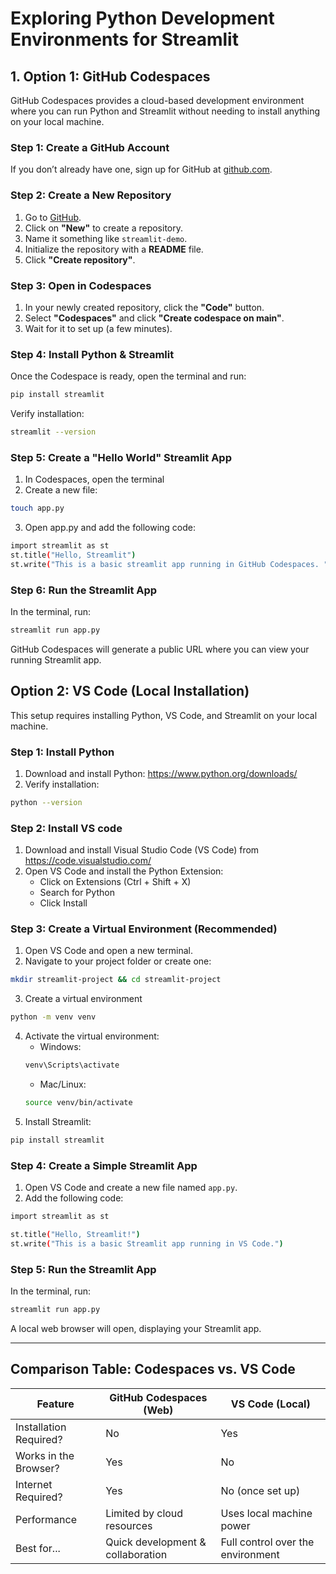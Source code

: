 # Exploring Python Development Environments for Streamlit

## 1. Option 1: GitHub Codespaces
GitHub Codespaces provides a cloud-based development environment where you can run Python and Streamlit without needing to install anything on your local machine.

### Step 1: Create a GitHub Account
If you don’t already have one, sign up for GitHub at [github.com](https://github.com/).

### Step 2: Create a New Repository
1. Go to [GitHub](https://github.com/).
2. Click on **"New"** to create a repository.
3. Name it something like `streamlit-demo`.
4. Initialize the repository with a **README** file.
5. Click **"Create repository"**.

### Step 3: Open in Codespaces
1. In your newly created repository, click the **"Code"** button.
2. Select **"Codespaces"** and click **"Create codespace on main"**.
3. Wait for it to set up (a few minutes).

### Step 4: Install Python & Streamlit
Once the Codespace is ready, open the terminal and run:

```bash
pip install streamlit
```
Verify installation:
 ```bash
streamlit --version
```

### Step 5: Create a "Hello World" Streamlit App
1. In Codespaces, open the terminal
2. Create a new file:
``` bash
touch app.py
```
3. Open app.py and add the following code:
``` bash
import streamlit as st
st.title("Hello, Streamlit")
st.write("This is a basic streamlit app running in GitHub Codespaces. ")
```

### Step 6: Run the Streamlit App
In the terminal, run:
``` bash
streamlit run app.py
```
GitHub Codespaces will generate a public URL where you can view your running Streamlit app.

## Option 2: VS Code (Local Installation)
This setup requires installing Python, VS Code, and Streamlit on your local machine.

### Step 1: Install Python
1. Download and install Python: https://www.python.org/downloads/
2. Verify installation:
``` bash
python --version
```

### Step 2: Install VS code
1. Download and install Visual Studio Code (VS Code) from https://code.visualstudio.com/
2. Open VS Code and install the Python Extension:
   - Click on Extensions (Ctrl + Shift + X)
   - Search for Python
   - Click Install

### Step 3: Create a Virtual Environment (Recommended)
1. Open VS Code and open a new terminal.
2. Navigate to your project folder or create one:
``` bash
mkdir streamlit-project && cd streamlit-project
```
3. Create a virtual environment
``` bash
python -m venv venv
```
4. Activate the virtual environment:
   - Windows:
   ``` bash
   venv\Scripts\activate
   ```
   - Mac/Linux:
   ``` bash
   source venv/bin/activate 
   ```
5. Install Streamlit:
  ``` bash
  pip install streamlit
  ```
### Step 4: Create a Simple Streamlit App
1. Open VS Code and create a new file named `app.py`.
2. Add the following code:
``` bash
import streamlit as st

st.title("Hello, Streamlit!")
st.write("This is a basic Streamlit app running in VS Code.")
```
### Step 5: Run the Streamlit App
In the terminal, run:
``` bash
streamlit run app.py
```
A local web browser will open, displaying your Streamlit app.

---------------------------------------------------------------------------------------------------------------------------

## Comparison Table: Codespaces vs. VS Code

| Feature                 | GitHub Codespaces (Web) | VS Code (Local) |
|-------------------------|------------------------|-----------------|
| Installation Required?  | No                     | Yes             |
| Works in the Browser?   | Yes                    | No              |
| Internet Required?      | Yes                    | No (once set up) |
| Performance            | Limited by cloud resources | Uses local machine power |
| Best for...            | Quick development & collaboration | Full control over the environment |

